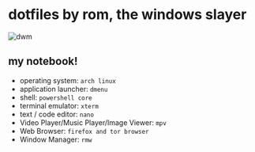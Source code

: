 # dotfiles by rom, the windows slayer

![dwm](dwm.png "dwm")

## my notebook!
- operating system: `arch linux`
- application launcher: `dmenu`
- shell: `powershell core`
- terminal emulator: `xterm`
- text / code editor: `nano`
- Video Player/Music Player/Image Viewer: `mpv`
- Web Browser: `firefox and tor browser`
- Window Manager: `rmw`
